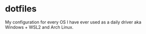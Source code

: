 # dotfiles
My configuration for every OS I have ever used as a daily driver aka Windows + WSL2 and Arch Linux.
